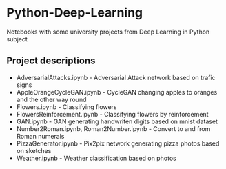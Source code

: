 # Python-Deep-Learning
Notebooks with some university projects from Deep Learning in Python subject

## Project descriptions

* AdversarialAttacks.ipynb - Adversarial Attack network based on trafic signs
* AppleOrangeCycleGAN.ipynb - CycleGAN changing apples to oranges and the other way round
* Flowers.ipynb - Classifying flowers
* FlowersReinforcement.ipynb - Classifying flowers by reinforcement
* GAN.ipynb - GAN generating handwriten digits based on mnist dataset
* Number2Roman.ipynb, Roman2Number.ipynb -  Convert to and from Roman numerals
* PizzaGenerator.ipynb - Pix2pix network generating pizza photos based on sketches
* Weather.ipynb - Weather classification based on photos